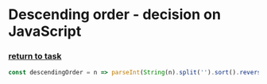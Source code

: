 # Descending order - decision on JavaScript

### [return to task](README.md)

```javascript
const descendingOrder = n => parseInt(String(n).split('').sort().reverse().join(''))
```

